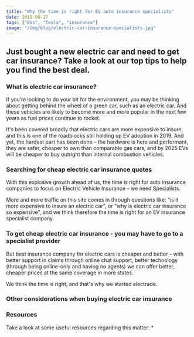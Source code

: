 ```yaml
---
title: "Why the time is right for EV auto insurance specialists"
date: 2019-06-17
tags: ["EVs", "Tesla", "insurance"]
image: "/img/blog/electric-car-insurance-specialists.jpg"
---
```



## Just bought a new electric car and need to get car insurance? Take a look at our top tips to help you find the best deal.


### What is electric car insurance?

If you’re looking to do your bit for the environment, you may be thinking about getting behind the wheel of a green car, such as an electric car. And these vehicles are likely to become more and more popular in the next few years as fuel prices continue to rocket.

It's been covered broadly that electric cars are more expensive to insure, and this is one of the roadblocks still holding up EV adoption in 2019. And yet, the hardest part has been done – the hardware is here and performant, they are safer, cheaper to own than comparable gas cars, and by 2025 EVs will be cheaper to buy outright than internal combustion vehicles.

### Searching for cheap electric car insurance quotes

With this explosive growth ahead of us, the time is right for auto insurance companies to focus on Electric Vehicle Insurance – we need Specialists.

More and more traffic on this site comes in through questions like: "is it more expensive to insure an electric car", or "why is electric car insurance so expensive", and we think therefore the time is right for an EV insurance specialist company.

### To get cheap electric car insurance - you may have to go to a specialist provider

But best insurance company for electric cars is cheaper and better – with better support in claims through online chat support, better technology (through being online-only and having no agents) we can offer better, cheaper prices at the same coverage in more states.

We think the time is right, and that's why we started electrade.

### Other considerations when buying electric car insurance


### Resources

Take a look at some useful resources regarding this matter:
* 